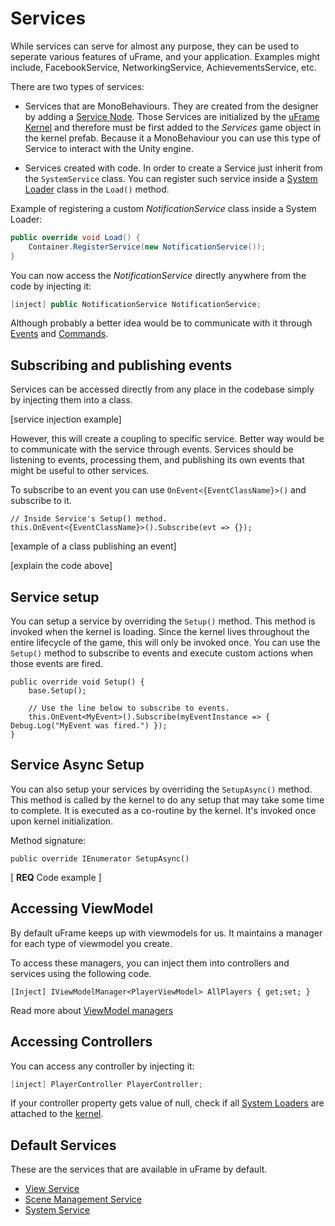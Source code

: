 # Services

While services can serve for almost any purpose, they can be used to seperate various features of uFrame, and your application. Examples might include, FacebookService, NetworkingService, AchievementsService, etc.

There are two types of services:

* Services that are MonoBehaviours. They are created from the designer by adding a [Service Node](service-node.md). Those Services are initialized by the [uFrame Kernel](uframe-kernel.md) and therefore must be first added to the _Services_ game object in the kernel prefab. Because it a MonoBehaviour you can use this type of Service to interact with the Unity engine.

* Services created with code. In order to create a Service just inherit from the `SystemService` class. You can register such service inside a [System Loader](system-loaders.md) class in the `Load()` method.

Example of registering a custom _NotificationService_ class inside a System Loader:

```csharp
public override void Load() {
    Container.RegisterService(new NotificationService());
}
```

You can now access the _NotificationService_ directly anywhere from the code by injecting it:

```csharp
[inject] public NotificationService NotificationService;
```

Although probably a better idea would be to communicate with it through [Events](events.md) and [Commands](commands.md).

## Subscribing and publishing events

Services can be accessed directly from any place in the codebase simply by injecting them into a class.

[service injection example]

However, this will create a coupling to specific service. Better way would be to communicate with the service through events. Services should be listening to events, processing them, and publishing its own events that might be useful to other services.

To subscribe to an event you can use `OnEvent<{EventClassName}>()` and subscribe to it.

```
// Inside Service's Setup() method.
this.OnEvent<{EventClassName}>().Subscribe(evt => {});
```

[example of a class publishing an event]

[explain the code above]

## Service setup

You can setup a service by overriding the `Setup()` method. This method is invoked when the kernel is loading. Since the kernel lives throughout the entire lifecycle of the game, this will only be invoked once. You can use the `Setup()` method to subscribe to events and execute custom actions when those events are fired.

```
public override void Setup() {
    base.Setup();

    // Use the line below to subscribe to events.
    this.OnEvent<MyEvent>().Subscribe(myEventInstance => { Debug.Log("MyEvent was fired.") });
}
```

## Service Async Setup

You can also setup your services by overriding the `SetupAsync()` method. This method is called by the kernel to do any setup that may take some time to complete. It is executed as a co-routine by the kernel. It's invoked once upon kernel initialization.

Method signature:

```
public override IEnumerator SetupAsync()
```

[ **REQ** Code example ]


## Accessing ViewModel

By default uFrame keeps up with viewmodels for us. It maintains a manager for each type of viewmodel you create.

To access these managers, you can inject them into controllers and services using the following code.

```
[Inject] IViewModelManager<PlayerViewModel> AllPlayers { get;set; }
```

Read more about [ViewModel managers](viewmodelmanager.md)

## Accessing Controllers

You can access any controller by injecting it:

```csharp
[inject] PlayerController PlayerController;
```

If your controller property gets value of null, check if all [System Loaders](system-loaders.md) are attached to the [kernel](uframe-kernel.md).

## Default Services

These are the services that are available in uFrame by default.

* [View Service](classes/viewservice.md)
* [Scene Management Service](classes/scenemanagementservice.md)
* [System Service](classes/systemservice.md)
